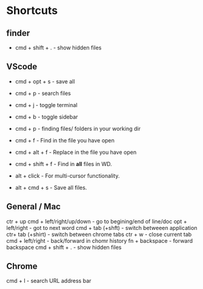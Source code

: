 # Shortcuts

## finder
* cmd + shift + . - show hidden files

## VScode
* cmd + opt + s  - save all 
* cmd + p - search files
* cmd + j - toggle terminal
* cmd + b - toggle sidebar

* cmd + p - finding files/ folders in your working dir
* cmd + f - Find in the file you have open
* cmd + alt + f - Replace in the file you have open
* cmd + shift + f - Find in **all** files in WD. 
* alt + click - For multi-cursor functionality. 
* alt + cmd + s - Save all files.

## General / Mac
ctr + up 
cmd + left/right/up/down - go to begining/end of line/doc
opt + left/right - got to next word
cmd + tab (+shft) - switch betweeen application
ctr+ tab (+shirt) - switch between chrome tabs
ctr + w - close current tab
cmd + left/right - back/forward in chomr history
fn + backspace - forward backspace
cmd + shift + . - show hidden files

## Chrome
cmd + l - search URL address bar
